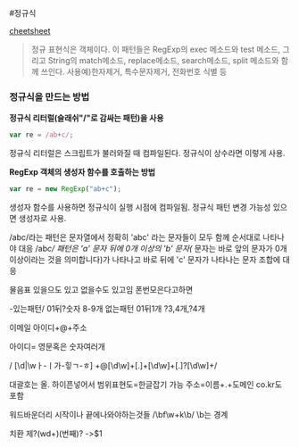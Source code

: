 #정규식

[cheetsheet](https://www.debuggex.com/cheatsheet/regex/javascript)
> 정규 표현식은 객체이다. 이 패턴들은 RegExp의 exec 메소드와 test 메소드, 그리고 String의 match메소드, 
> replace메소드, search메소드, split 메소드와 함께 쓰인다. 사용예)한자제거, 특수문자제거, 전화번호 식별 등

### 정규식을 만드는 방법
**정규식 리터럴(슬래쉬"/"로 감싸는 패턴)을 사용**
```javascript
var re = /ab+c/;
```
정규식 리터럴은 스크립트가 불러와질 때 컴파일된다. 정규식이 상수라면 이렇게 사용.

**RegExp 객체의 생성자 함수를 호출하는 방법**
```javascript
var re = new RegExp("ab+c");
```
생성자 함수를 사용하면 정규식이 실행 시점에 컴파일됨. 정규식 패턴 변경 가능성 있으면 생성자로 사용.

/abc/라는 패턴은 문자열에서 정확히 'abc' 라는 문자들이 모두 함께 순서대로 나타나야 대응
/ab*c/ 패턴은  'a' 문자 뒤에 0개 이상의 'b' 문자(* 문자는 바로 앞의 문자가 0개 이상이라는 것을 의미합니다)가 나타나고 바로 뒤에 'c' 문자가 나타나는 문자 조합에 대응


물음표 있을으도 있고 없을수도 있고임
폰번모은다고하면

-있는패턴/ 
01뒤?숫자 8-9개
없는패턴
01뒤1개 ?3,4개,?4개

이메일
아이디+@+주소

아이디= 영문혹은 숫자여러개   

/ [\d|\wㅏ-ㅣ가-힣ㄱ-ㅎ] +@[\d\w]+[.]+[\d\w]+[.]?[\d\w]+/

대괄호는 올. 하이픈넣어서 범위표현도=한글잡기 가능
주소=이름+.+도메인 co.kr도 포함

워드바운더리
시작이나 끝에나와야하는것들
/\bf\w+k\b/
\b는 경계

치환
제?(wd+)(번째)? ->$1